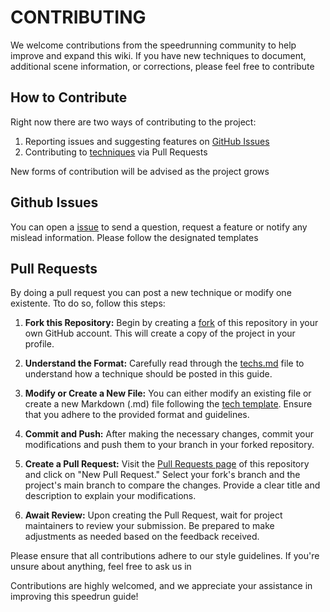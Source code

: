 # CONTRIBUTING

We welcome contributions from the speedrunning community to help improve and expand this wiki. If you have new techniques to document, additional scene information, or corrections, please feel free to contribute

## How to Contribute

Right now there are two ways of contributing to the project:

1. Reporting issues and suggesting features on [GitHub Issues](#github-issues)
2. Contributing to [techniques](src/technique/techs.md) via Pull Requests

New forms of contribution will be advised as the project grows

## Github Issues

You can open a [issue](https://github.com/PHAredes/Blas2-Speedrun-Guide/issues/new/choose) to send a question, request a feature or notify any mislead information. Please follow the designated templates

## Pull Requests

By doing a pull request you can post a new technique or modify one existente.
Tto do so, follow this steps:

1. **Fork this Repository:** Begin by creating a [fork](https://github.com/PHAredes/Blas2-Speedrun-Guide/fork) of this repository in your own GitHub account. This will create a copy of the project in your profile.

2. **Understand the Format:** Carefully read through the [techs.md](src/technique/techs.md) file to understand how a technique should be posted in this guide.

3. **Modify or Create a New File:** You can either modify an existing file or create a new Markdown (.md) file following the [tech template](templates/tech_template.md). Ensure that you adhere to the provided format and guidelines.

4. **Commit and Push:** After making the necessary changes, commit your modifications and push them to your branch in your forked repository.

5. **Create a Pull Request:** Visit the [Pull Requests page](https://github.com/PHAredes/Blas2-Speedrun-Guide/pulls) of this repository and click on "New Pull Request." Select your fork's branch and the project's main branch to compare the changes. Provide a clear title and description to explain your modifications.

6. **Await Review:** Upon creating the Pull Request, wait for project maintainers to review your submission. Be prepared to make adjustments as needed based on the feedback received.

Please ensure that all contributions adhere to our style guidelines. If you're unsure about anything, feel free to ask us in

Contributions are highly welcomed, and we appreciate your assistance in improving this speedrun guide!
